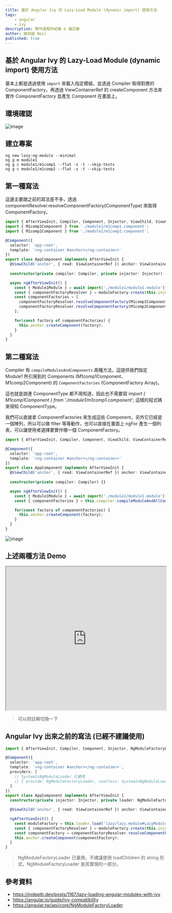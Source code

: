 ```yaml
---
title: 基於 Angular Ivy 的 Lazy-Load Module (dynamic import) 使用方法
tags:
    - angular
    - ivy
description: 實作過程的紀錄 & 備忘錄
author: 謝尚庭 Neil
published: true
---
```


## 基於 Angular Ivy 的 Lazy-Load Module (dynamic import) 使用方法

基本上都是透過使用 `import` 來載入指定模組，並透過 Compiler 取得對應的 ComponentFactory，再透過 ViewContainerRef 的 createComponent 方法來實作 ComponentFactory 並產生 Component 在畫面上。

## 環境確認

![image](https://i.imgur.com/nA3deCy.png)

## 建立專案

```shell
ng new lazy-ng-module --minimal
ng g m module1
ng g c module1/m1comp1 --flat -s -t --skip-tests
ng g c module1/m1comp2 --flat -s -t --skip-tests
```

## 第一種寫法

這邊主要跟之前的寫法差不多，透過　componentResolver.resolveComponentFactory(ComponentType) 來取得 ComponentFactory。

```typescript
import { AfterViewInit, Compiler, Component, Injector, ViewChild, ViewContainerRef } from '@angular/core';
import { M1comp1Component } from './module1/m1comp1.component';
import { M1comp2Component } from './module1/m1comp2.component';

@Component({
  selector: 'app-root',
  template: `<ng-container #anchor></ng-container>`
})
export class AppComponent implements AfterViewInit {
  @ViewChild('anchor', { read: ViewContainerRef }) anchor: ViewContainerRef;
  
  constructor(private compiler: Compiler, private injector: Injector) {}

  async ngAfterViewInit() {
    const { Module1Module } = await import('./module1/module1.module'));
    const { componentFactoryResolver } = moduleFactory.create(this.injector);
    const componentFactories = [
      componentFactoryResolver.resolveComponentFactory(M1comp1Component),
      componentFactoryResolver.resolveComponentFactory(M1comp2Component)
    ];

    for(const factory of componentFactories) {
      this.anchor.createComponent(factory);
    }
  }
}
```

## 第二種寫法

Compiler 有 `compileModulesAndComponents` 兩種方法，這提供我們指定　Module1 所引用到的 Components (M1comp1Component、M1comp2Component) 的 `ComponentFactories` (ComponentFactory Array)。

這也就是說連 ComponentType 都不用知道，因此也不需要寫 *import { M1comp1Component } from './module1/m1comp1.component';* 這樣的程式碼來得知 ComponentType。

我們可以直接拿 ComponentFactories 來生成這些 Component，另外它已經是一個陣列，所以可以做 filter 等等動作，也可以直接在畫面上 ngFor 產生一個列表，可以讓使用者選擇要實作哪一個 ComponentFactory。

```typescript
import { AfterViewInit, Compiler, Component, ViewChild, ViewContainerRef } from '@angular/core';

@Component({
  selector: 'app-root',
  template: `<ng-container #anchor></ng-container>`
})
export class AppComponent implements AfterViewInit {
  @ViewChild('anchor', { read: ViewContainerRef }) anchor: ViewContainerRef;
  
  constructor(private compiler: Compiler) {}

  async ngAfterViewInit() {
    const { Module1Module } = await import('./module1/module1.module'));
    const { componentFactories } = this.compiler.compileModuleAndAllComponentsSync(Module1Module);

    for(const factory of componentFactories) {
      this.anchor.createComponent(factory);
    }
  }
}
```

![image](https://i.imgur.com/TwURoWC.png)

## 上述兩種方法 Demo

<iframe width="100%" height="450px" src="https://stackblitz.com/edit/lazy-ng-module?embed=1&file=src/app/app.component.ts"></iframe>

> 可以把註解切換一下

## Angular Ivy 出來之前的寫法 (已經不建議使用)

```typescript
import { AfterViewInit, Compiler, Component, Injector, NgModuleFactoryLoader, ViewChild, ViewContainerRef } from '@angular/core';

@Component({
  selector: 'app-root',
  template: `<ng-container #anchor></ng-container>`,
  providers: [
    // SystemJsNgModuleLoader 已棄用
    // { provide: NgModuleFactoryLoader, useClass: SystemJsNgModuleLoader }
  ]
})
export class AppComponent implements AfterViewInit {
  constructor(private injector: Injector, private loader: NgModuleFactoryLoader) {}

  @ViewChild('anchor', { read: ViewContainerRef }) anchor: ViewContainerRef;

  ngAfterViewInit() {
    const moduleFactory = this.loader.load('lazy/lazy.module#LazyModule');
    const { componentFactoryResolver } = moduleFactory.create(this.injector);
    const componentFactory = componentFactoryResolver.resolveComponentFactory(AComponent);  
    this.anchor.createComponent(componentFactory);
  }
}
```

> NgModuleFactoryLoader 已棄用，不建議使用 loadChildren 的 string 形式，NgModuleFactoryLoader 是其實現的一部分。

## 參考資料

- <https://indepth.dev/posts/1167/lazy-loading-angular-modules-with-ivy>
- <https://angular.io/guide/ivy-compatibility>
- <https://angular.tw/api/core/NgModuleFactoryLoader>
